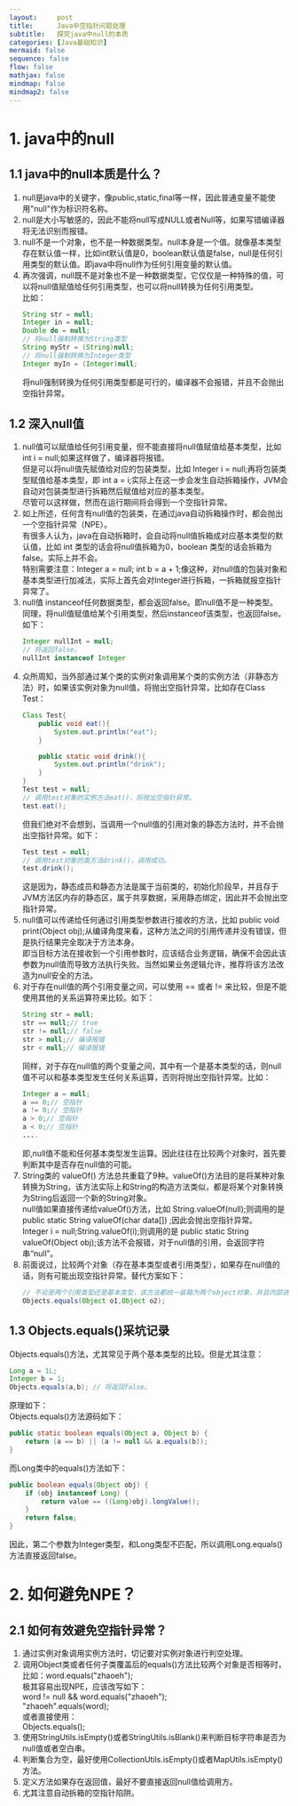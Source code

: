 ```yaml
---
layout:     post
title:      Java中空指针问题处理
subtitle:   探究java中null的本质
categories: [Java基础知识]
mermaid: false
sequence: false
flow: false
mathjax: false
mindmap: false
mindmap2: false
---
```


# 1. java中的null
## 1.1 java中的null本质是什么？
1. null是java中的关键字，像public,static,final等一样，因此普通变量不能使用"null"作为标识符名称。  
2. null是大小写敏感的，因此不能将null写成NULL或者Null等，如果写错编译器将无法识别而报错。  
3. null不是一个对象，也不是一种数据类型。null本身是一个值。就像基本类型存在默认值一样，比如int默认值是0，boolean默认值是false，null是任何引用类型的默认值。即java中将null作为任何引用变量的默认值。  
4. 再次强调，null既不是对象也不是一种数据类型，它仅仅是一种特殊的值，可以将null值赋值给任何引用类型，也可以将null转换为任何引用类型。  
    比如：  
    ``` java
    String str = null;
    Integer in = null;  
    Double do = null;  
    // 将null强制转换为String类型  
    String myStr = (String)null; 
    // 将null强制转换为Integer类型  
    Integer myIn = (Integer)null; 
    ```  
    将null强制转换为任何引用类型都是可行的，编译器不会报错，并且不会抛出空指针异常。  

## 1.2 深入null值
1. null值可以赋值给任何引用变量，但不能直接将null值赋值给基本类型，比如 int i = null;如果这样做了，编译器将报错。  
   但是可以将null值先赋值给对应的包装类型，比如 Integer i = null;再将包装类型赋值给基本类型，即 int a = i;实际上在这一步会发生自动拆箱操作，JVM会自动对包装类型进行拆箱然后赋值给对应的基本类型。  
   尽管可以这样做，然而在运行期间将会得到一个空指针异常。  
2. 如上所述，任何含有null值的包装类，在通过java自动拆箱操作时，都会抛出一个空指针异常（NPE）。  
   有很多人认为，java在自动拆箱时，会自动将null值拆箱成对应基本类型的默认值，比如 int 类型的话会将null值拆箱为0，boolean 类型的话会拆箱为false。实际上并不会。  
   特别需要注意：Integer a = null; int b = a + 1;像这种，对null值的包装对象和基本类型进行加减法，实际上首先会对Integer进行拆箱，一拆箱就报空指针异常了。  
3. null值 instanceof任何数据类型，都会返回false。即null值不是一种类型。  
   同理，将null值赋值给某个引用类型，然后instanceof该类型，也返回false。  
   如下：  
   ```java
   Integer nullInt = null;
   // 将返回false。
   nullInt instanceof Integer 
   ```  
4.  众所周知，当外部通过某个类的实例对象调用某个类的实例方法（非静态方法）时，如果该实例对象为null值，将抛出空指针异常，比如存在Class Test：  
    ```java
    Class Test{
        public void eat(){
            System.out.println("eat");
        }

        public static void drink(){
            System.out.println("drink");
        }
    }
    Test test = null;
    // 调用test对象的实例方法eat()，将抛出空指针异常。
    test.eat(); 
    ```
    但我们绝对不会想到，当调用一个null值的引用对象的静态方法时，并不会抛出空指针异常。如下：  
    ```java
    Test test = null;
    // 调用test对象的类方法drink()，调用成功。
    test.drink(); 
    ```
    这是因为，静态成员和静态方法是属于当前类的，初始化阶段早，并且存于JVM方法区内存的静态区，属于共享数据，采用静态绑定，因此并不会抛出空指针异常。  
5. null值可以传递给任何通过引用类型参数进行接收的方法，比如 public void print(Object obj);从编译角度来看，这种方法之间的引用传递并没有错误，但是执行结果完全取决于方法本身。  
     即当目标方法在接收到一个引用参数时，应该结合业务逻辑，确保不会因此该参数为null值而导致方法执行失败。当然如果业务逻辑允许，推荐将该方法改造为null安全的方法。  
6. 对于存在null值的两个引用变量之间，可以使用 == 或者 != 来比较，但是不能使用其他的关系运算符来比较。如下：  
    ```java
    String str = null;
    str == null;// true
    str != null;// false
    str > null;// 编译报错
    str < null;// 编译报错
    ```
     同样，对于存在null值的两个变量之间，其中有一个是基本类型的话，则null值不可以和基本类型发生任何关系运算，否则将抛出空指针异常。比如：  
     ```java
    Integer a = null;
    a == 0;// 空指针
    a != 0;// 空指针
    a > 0;// 空指针
    a < 0;// 空指针
    ....
    ```
     即,null值不能和任何基本类型发生运算。因此往往在比较两个对象时，首先要判断其中是否存在null值的可能。  
7. String类的 valueOf() 方法总共重载了9种。valueOf()方法目的是将某种对象转换为String，该方法实际上和String的构造方法类似，都是将某个对象转换为String后返回一个新的String对象。  
    null值如果直接传递给valueOf()方法，比如 String.valueOf(null);则调用的是 public static String valueOf(char data[]) ;因此会抛出空指针异常。  
    Integer i = null;String.valueOf(i);则调用的是 public static String valueOf(Object obj);该方法不会报错，对于null值的引用，会返回字符串“null”。   
8.  前面说过，比较两个对象（存在基本类型或者引用类型），如果存在null值的话，则有可能出现空指针异常。替代方案如下：   
    ```java
    // 不论是两个引用类型还是基本类型，该方法都统一装箱为两个object对象，并且内部进行了判空处理，因此可以避免空指针异常。
    Objects.equals(Object o1,Object o2); 
    ```
    
## 1.3 Objects.equals()采坑记录  
Objects.equals()方法，尤其常见于两个基本类型的比较。但是尤其注意：
```java
Long a = 1L;
Integer b = 1;
Objects.equals(a,b); // 将返回false。
```
原理如下：  
Objects.equals()方法源码如下：
```java
public static boolean equals(Object a, Object b) {
    return (a == b) || (a != null && a.equals(b));
}
```
而Long类中的equals()方法如下：
```java
public boolean equals(Object obj) {
    if (obj instanceof Long) {
        return value == ((Long)obj).longValue();
    }
    return false;
}
```
因此，第二个参数为Integer类型，和Long类型不匹配，所以调用Long.equals()方法直接返回false。

# 2. 如何避免NPE？
## 2.1 如何有效避免空指针异常？
1.  通过实例对象调用实例方法时，切记要对实例对象进行判空处理。  
2.  调用Object类或者任何子类覆盖后的equals()方法比较两个对象是否相等时，比如：word.equals("zhaoeh");  
    极其容易出现NPE，应该改写如下：  
    word != null && word.equals("zhaoeh");  
    "zhaoeh".equals(word);  
    或者直接使用：  
    Objects.equals();  
3.  使用StringUtils.isEmpty()或者StringUtils.isBlank()来判断目标字符串是否为null值或者空白串。  
4.  判断集合为空，最好使用CollectionUtils.isEmpty()或者MapUtils.isEmpty()方法。  
5.  定义方法如果存在返回值，最好不要直接返回null值给调用方。  
6.  尤其注意自动拆箱的空指针陷阱。  


 



